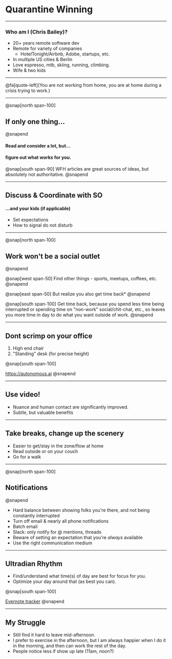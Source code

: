 # Quarantine Winning

---

### Who am I (Chris Bailey)?

- 20+ years remote software dev
- Remote for variety of companies
  - HotelTonight/Airbnb, Adobe, startups, etc.
- In multiple US cities & Berlin
- Love espresso, mtb, skiing, running, climbing.
- Wife & two kids

---

@fa[quote-left](You are not working from home, you are at home during a crisis trying to work.)

---

@snap[north span-100]

## If only one thing...

@snapend

#### Read and consider a lot, but...

#### figure out what works for you.

@snap[south span-90]
WFH articles are great sources of ideas, but absolutely not authoritative.
@snapend

---

## Discuss & Coordinate with SO

#### ...and your kids (if applicable)

- Set expectations
- How to signal do not disturb

---

@snap[north span-100]

## Work won't be a social outlet

@snapend

@snap[west span-50]
Find other things - sports, meetups, coffees, etc.
@snapend

@snap[east span-50]
But realize you also get time back\*
@snapend

@snap[south span-100]
Get time back, because you spend less time being interrupted or spending time on "non-work" social/chit-chat, etc., so leaves you more time in day to do what you want outside of work.
@snapend

---

## Dont scrimp on your office

1. High end chair
2. "Standing" desk (for precise height)

@snap[south span-100]

https://autonomous.ai
@snapend

---

## Use video!

- Nuance and human contact are significantly improved.
- Subtle, but valuable benefits

---

## Take breaks, change up the scenery

- Easier to get/stay in the zone/flow at home
- Read outside or on your couch
- Go for a walk

---

@snap[north span-100]

## Notifications

@snapend

- Hard balance between showing folks you're there, and not being constantly interrupted
- Turn off email & nearly all phone notifications
- Batch email
- Slack: only notify for @ mentions, threads
- Beware of setting an expectation that you're _always_ available
- Use the right communication medium

---

## Ultradian Rhythm

- Find/understand what time(s) of day are best for focus for you.
- Optimize your day around that (as best you can).

@snap[south span-100]

[Evernote tracker](https://www.evernote.com/shard/s308/client/snv?noteGuid=453583da-e243-4e37-8377-bd1d4e12a260&noteKey=d9ea6e6ffc977da2&sn=https://www.evernote.com/shard/s308/sh/453583da-e243-4e37-8377-bd1d4e12a260/d9ea6e6ffc977da2&title=Circadian%2BRhythm%2BTracker)
@snapend

---

## My Struggle

- Still find it hard to leave mid-afternoon.
- I prefer to exercise in the afternoon, but I am always happier when I do it in the morning, and then can work the rest of the day.
- People notice less if show up late (11am, noon?)

